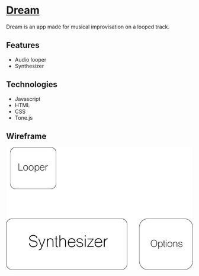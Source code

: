 # [Dream](https://nohani.github.io/Dream/)

Dream is an app made for musical improvisation on a looped track.

## Features
  * Audio looper
  * Synthesizer

## Technologies
  * Javascript
  * HTML
  * CSS
  * Tone.js


## Wireframe

![Wireframe](/DreamWireframe.jpg)
